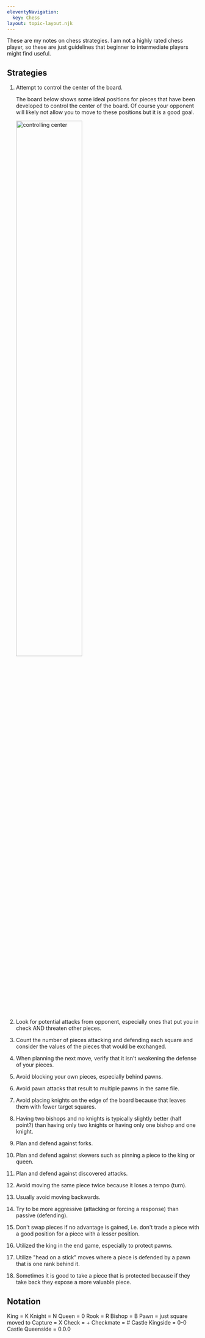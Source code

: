 ```yaml
---
eleventyNavigation:
  key: Chess
layout: topic-layout.njk
---
```


These are my notes on chess strategies.
I am not a highly rated chess player, so these are just
guidelines that beginner to intermediate players might find useful.

## Strategies

1. Attempt to control the center of the board.

   The board below shows some ideal positions for pieces that have been
   developed to control the center of the board.
   Of course your opponent will likely not allow you to move to these positions
   but it is a good goal.

   <img alt="controlling center" style="width: 60%"
     src="/blog/assets/chess-controlling-center.png?v={{pkg.version}}"
     title="controlling center">

1. Look for potential attacks from opponent, especially ones that
   put you in check AND threaten other pieces.
1. Count the number of pieces attacking and defending each square
   and consider the values of the pieces that would be exchanged.
1. When planning the next move, verify that it isn't
   weakening the defense of your pieces.
1. Avoid blocking your own pieces, especially behind pawns.
1. Avoid pawn attacks that result to multiple pawns in the same file.
1. Avoid placing knights on the edge of the board
   because that leaves them with fewer target squares.
1. Having two bishops and no knights is typically slightly better (half point?)
   than having only two knights or having only one bishop and one knight.
1. Plan and defend against forks.
1. Plan and defend against skewers such as pinning a piece to the king or queen.
1. Plan and defend against discovered attacks.
1. Avoid moving the same piece twice because it loses a tempo (turn).
1. Usually avoid moving backwards.
1. Try to be more aggressive (attacking or forcing a response)
   than passive (defending).
1. Don't swap pieces if no advantage is gained, i.e. don't
   trade a piece with a good position for a piece with a lesser position.
1. Utilized the king in the end game, especially to protect pawns.
1. Utilize "head on a stick" moves where a piece is
   defended by a pawn that is one rank behind it.
1. Sometimes it is good to take a piece that is protected because
   if they take back they expose a more valuable piece.

## Notation

King = K
Knight = N
Queen = 0
Rook = R
Bishop = B
Pawn = just square moved to
Capture = X
Check = +
Checkmate = #
Castle Kingside = 0-0
Castle Queenside = 0.0.0
